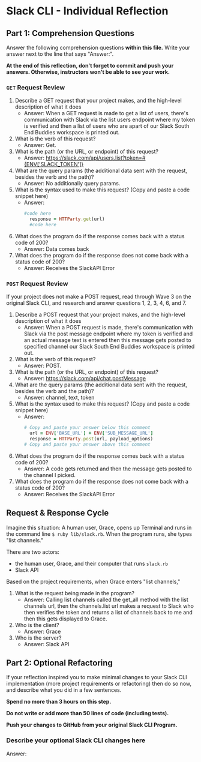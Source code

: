 # Slack CLI - Individual Reflection

## Part 1: Comprehension Questions

Answer the following comprehension questions **within this file.** Write your answer next to the line that says "Answer:".

**At the end of this reflection, don't forget to commit and push your answers. Otherwise, instructors won't be able to see your work.**

### `GET` Request Review

1. Describe a GET request that your project makes, and the high-level description of what it does
    - Answer: When a GET request is made to get a list of users, there's communication with Slack via the list users endpoint where my token is verified and then a list of users who are apart of our Slack South End Buddies workspace is printed out.
1. What is the verb of this request?
    - Answer: Get.
1. What is the path (or the URL, or endpoint) of this request?
    - Answer: https://slack.com/api/users.list?token=#{ENV['SLACK_TOKEN']}
1. What are the query params (the additional data sent with the request, besides the verb and the path)?
    - Answer: No additionally query params.
1. What is the syntax used to make this request? (Copy and paste a code snippet here)
    - Answer:
      ```ruby
      #code here
        response = HTTParty.get(url)
        #code here
      ```
1. What does the program do if the response comes back with a status code of 200?
    - Answer: Data comes back
1. What does the program do if the response does not come back with a status code of 200?
    - Answer: Receives the SlackAPI Error

### `POST` Request Review

If your project does not make a POST request, read through Wave 3 on the original Slack CLI, and research and answer questions 1, 2, 3, 4, 6, and 7.

1. Describe a POST request that your project makes, and the high-level description of what it does
    - Answer: When a POST request is made, there's communication with Slack via the post message endpoint where my token is verified and an actual message text is entered then this message gets posted to specified channel our Slack South End Buddies workspace is printed out.
1. What is the verb of this request?
    - Answer: POST.
1. What is the path (or the URL, or endpoint) of this request?
    - Answer: https://slack.com/api/chat.postMessage
1. What are the query params (the additional data sent with the request, besides the verb and the path)?
    - Answer: channel, text, token
1. What is the syntax used to make this request? (Copy and paste a code snippet here)
    - Answer:
      ```ruby
      # Copy and paste your answer below this comment
        url = ENV['BASE_URL'] + ENV['SUB_MESSAGE_URL']
        response = HTTParty.post(url, payload_options)
      # Copy and paste your answer above this comment
      ```
1. What does the program do if the response comes back with a status code of 200?
    - Answer: A code gets returned and then the message gets posted to the channel I picked. 
1. What does the program do if the response does not come back with a status code of 200?
    - Answer: Receives the SlackAPI Error

## Request & Response Cycle

Imagine this situation: A human user, Grace, opens up Terminal and runs in the command line `$ ruby lib/slack.rb`. When the program runs, she types "list channels."

There are two actors:
  - the human user, Grace, and their computer that runs `slack.rb`
  - Slack API

Based on the project requirements, when Grace enters "list channels,"
1. What is the request being made in the program?
    - Answer: Calling list channels called the get_all method with the list channels url, then the channels.list url makes a request to Slack who then verifies the token and returns a list of channels back to me and then this gets displayed to Grace. 
1. Who is the client?
    - Answer: Grace
1. Who is the server?
    - Answer: Slack API

## Part 2: Optional Refactoring

If your reflection inspired you to make minimal changes to your Slack CLI implementation (more project requirements or refactoring) then do so now, and describe what you did in a few sentences.

**Spend no more than 3 hours on this step.**

**Do not write or add more than 50 lines of code (including tests).**

**Push your changes to GitHub from your original Slack CLI Program.**

### Describe your optional Slack CLI changes here

Answer: 
